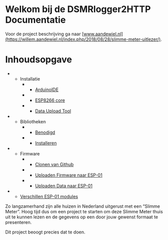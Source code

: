# Welkom bij de DSMRlogger2HTTP Documentatie

Voor de project beschrijving ga naar [www.aandewiel.nl](https://willem.aandewiel.nl/index.php/2018/08/28/slimme-meter-uitlezer/).

# Inhoudsopgave

* - Installatie
    * - [ArduinoIDE](installatieArduinoIDE.md)
    * - [ESP8266 core](installatieESP8266core.md)
    * - [Data Upload Tool](installatieDataUploadTool.md)

* - Bibliotheken
    * - [Benodigd](benodigdeBibliotheken.md)
    * - [Installeren](installatieBibliotheken.md)

* - Firmware
    * - [Clonen van Github](clonenFirmware.md)
    * - [Uploaden Firmware naar ESP-01](uploadenFirmware.md)
    * - [Uploaden Data naar ESP-01](uploadenDataMap.md)

* - [Verschillen ESP-01 modules](verschillenESP01ESP01S.md)

Zo langzamerhand zijn alle huizen in Nederland uitgerust met een “Slimme Meter”. 
Hoog tijd dus om een project te starten om deze Slimme Meter thuis uit te kunnen 
lezen en de gegevens op een door jouw gewenst formaat te presenteren.

Dit project beoogt precies dat te doen. 
